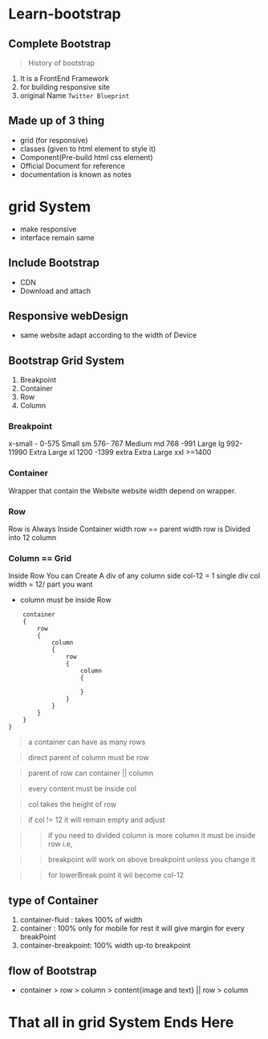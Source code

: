 # Learn-bootstrap
## Complete Bootstrap

> History of bootstrap

1. It is a FrontEnd Framework
2. for building responsive site 
3. original Name ```Twitter Blueprint```

## Made up of 3 thing 
- grid (for responsive)
- classes (given to html element to style it)
- Component(Pre-build html css element)
- Official Document for reference  
- documentation is known as notes

# grid System 

- make responsive
- interface remain same

## Include Bootstrap 
- CDN
- Download and attach

## Responsive webDesign
- same website adapt according  to the width of Device

## Bootstrap Grid System
1. Breakpoint
2. Container
3. Row
4. Column


### Breakpoint 
x-small             -       0-575
Small               sm      576- 767
Medium              md      768 -991
Large               lg      992-11990
Extra Large         xl      1200 -1399
extra Extra Large   xxl     >=1400

### Container
Wrapper that contain the Website website width depend on wrapper.

### Row 
Row is Always Inside Container
width row == parent width 
row is Divided  into 12 column


### Column == Grid
Inside Row You can Create A div of any column side
col-12 = 1 single div
col width = 12/ part you want 

- column must be inside  Row
```{
    container
    {
        row
        {
            column
            {
                row
                {
                    column
                    {

                    }
                }
            }
        }
    }
}
```

> a container can have as many rows

> direct parent of column must be row

> parent of row can container || column

> every content must be  inside col

> col takes the height of row

> if col != 12 it will remain empty and adjust 

>> if you need to divided column is more column it must be inside row i.e,  

>> breakpoint will work on above breakpoint unless you change it

>> for lowerBreak point it wil become col-12

## type of  Container
1. container-fluid : takes 100% of width
2. container : 100% only for mobile for  rest it will give margin for every breakPoint
3. container-breakpoint: 100% width up-to breakpoint

## flow of Bootstrap
- container > row > column > content{image and text} || row > column

# That all in grid System Ends Here


